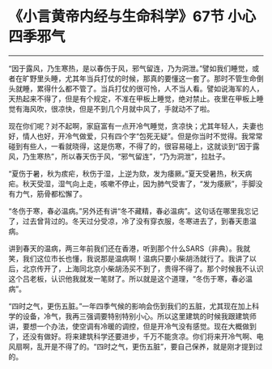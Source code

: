 # 《小言黄帝内经与生命科学》67节 小心四季邪气

------

“因于露风，乃生寒热，是以春伤于风，邪气留连，乃为洞泄。”譬如我们睡觉，或者在旷野里头睡，尤其年当兵打仗的时候，那真的要懂这一套了。那时不管生命倒头就睡，累得什么都不管了。当兵打仗的很可怜，人不当人看。譬如说海军的人，天热起来不得了，但是有个规定，不准在甲板上睡觉，绝对禁止。夜里在甲板上睡觉有海风吹，很凉快，但是不到几个月就中风了，手就动不了啦。

现在你们呢？对不起啊，家庭富有一点开冷气睡觉，贪凉快；尤其年轻人，夫妻也好，情人也好，开冷气做爱，只有四个字“包死无疑”。但是你当时不觉得。我常常碰到有些人，一看就晓得，这是伤寒，不得了的，很容易碰上，这就谈到“因于露风，乃生寒热”，所以春天伤于风，“邪气留连”，“乃为洞泄”，拉肚子。

“夏伤于暑，秋为痎疟，秋伤于湿，上逆为欬，发为痿厥。”夏天受暑热，秋天病疟。秋天受湿，湿气向上走，咳嗽不停止，因为肺气受害了，“发为痿厥”，手脚没有力气，筋骨都松懈了。

“冬伤于寒，春必温病。”另外还有讲“冬不藏精，春必温病”。这句话在哪里我忘记了，过去曾背过的。冬天过分受凉，冷了没有穿衣服，冬寒进去了，到春天患温病。

讲到春天的温病，两三年前我们还在香港，听到那个什么SARS（非典）。我就笑，我们这位市长也懂，我说那是温病啊！温病只要小柴胡汤就行了。我讲了以后，北京传开了，上海同北京小柴胡汤买不到了，贵得不得了。那个时候我不认识这个吕老板，认识他我就发一笔财了。所以就是这个道理，“冬伤于寒，春必温病”。

“四时之气，更伤五脏。”一年四季气候的影响会伤到我们的五脏，尤其现在加上科学的设备，冷气，我再三强调要特别特别小心。所以这里建筑的时候我跟建筑师讲，要想一个办法，使空调有冷暖的调控，但是开冷气没有感觉。现在大概做到了，还没有做好。将来建筑科学还要进步，千万不能贪凉。你们将来开冷气啊、电风扇啊，乱开是不得了的。“四时之气，更伤五脏”，要自己保养，就是刚才提到过的。